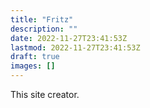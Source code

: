 ```yaml
---
title: "Fritz"
description: ""
date: 2022-11-27T23:41:53Z
lastmod: 2022-11-27T23:41:53Z
draft: true
images: []
---
```


This site creator.
